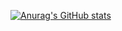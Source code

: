 [![Anurag's GitHub stats](https://github-readme-stats.vercel.app/api?username=SourVoice&show_icons=true&theme=radical)
](https://github.com/anuraghazra/github-readme-stats)

